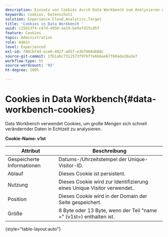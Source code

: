 ```yaml
---
description: Einsatz von Cookies durch Data Workbench zum Analysieren großer Mengen sich schnell verändernder Daten in Echtzeit.
keywords: Cookies, Datenschutz
solution: Experience Cloud,Analytics,Target
title: 'Cookies in Data Workbench '
uuid: c15013f4-c47d-4950-aa19-be9afd25cd5f
feature: Cookies
topic: Administration
role: Admin
level: Experienced
exl-id: f00cbf4d-ece0-4827-a65f-e3b7068d680c
source-git-commit: 1fb1abc7311573f976f7e6b6ae67f60ada10a3e7
workflow-type: ht
source-wordcount: '93'
ht-degree: 100%

---
```


# Cookies in Data Workbench{#data-workbench-cookies}

Data Workbench verwendet Cookies, um große Mengen sich schnell verändernder Daten in Echtzeit zu analysieren.

**Cookie-Name: v1st**

| Attribut | Beschreibung |
|---|---|
| Gespeicherte Informationen | Datums-/Uhrzeitstempel der Unique-Visitor-ID. |
| Ablauf | Dieses Cookie ist persistent. |
| Nutzung | Dieses Cookie wird zur Identifizierung eines Unique Visitor verwendet.. |
| Position | Dieses Cookie wird in der Domain der Seite gespeichert. |
| Größe | 8 Byte oder 13 Byte, wenn der Teil &quot;name =&quot; (v1st=) enthalten ist. |

{style=&quot;table-layout:auto&quot;}
